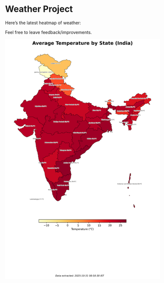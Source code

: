 # Weather Project

Here’s the latest heatmap of weather:

Feel free to leave feedback/improvements.

![India Heatmap](docs/assets/india_heatmap.png?v=03B121)
